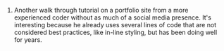 1. Another walk through tutorial on a portfolio site from a more experienced coder without as much of a social media presence. It's interesting because he already uses several lines of code that are not considered best practices, like in-line styling, but has been doing well for years. 

